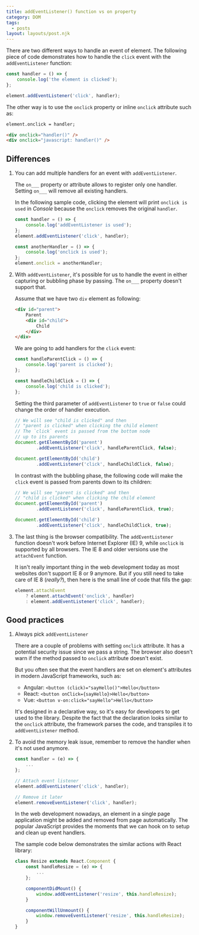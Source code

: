 ```yaml
---
title: addEventListener() function vs on property
category: DOM
tags:
  - posts
layout: layouts/post.njk
---
```


There are two different ways to handle an event of element. The following piece of code demonstrates how to handle the `click` event with the `addEventListener` function:

```js
const handler = () => {
    console.log('the element is clicked');
};

element.addEventListener('click', handler);
```

The other way is to use the `onclick` property or inline `onclick` attribute such as:

```html
element.onclick = handler;

<div onclick="handler()" />
<div onclick="javascript: handler()" />
```

## Differences

1. You can add multiple handlers for an event with `addEventListener`. 

    The `on___` property or attribute allows to register only one handler. Setting `on___` will remove all existing handlers.

    In the following sample code, clicking the element will print `onclick is used` in _Console_ because the `onclick` removes the original `handler`.

    ```js
    const handler = () => {
        console.log('addEventListener is used');
    };
    element.addEventListener('click', handler);
    
    const anotherHandler = () => {
        console.log('onclick is used');
    };
    element.onclick = anotherHandler;
    ```

2. With `addEventListener`, it's possible for us to handle the event in either capturing or bubbling phase by passing. 
    The `on___` property doesn't support that.

    Assume that we have two `div` element as following:

    ```html
    <div id="parent">
        Parent
        <div id="child">
            Child
        </div>
    </div>
    ```

    We are going to add handlers for the `click` event:

    ```js
    const handleParentClick = () => {
        console.log('parent is clicked');
    };
    
    const handleChildClick = () => {
        console.log('child is clicked');
    };
    ```

    Setting the third parameter of `addEventListener` to `true` or `false` could change the order of handler execution.

    ```js
    // We will see "child is clicked" and then
    // "parent is clicked" when clicking the child element
    // The `click` event is passed from the bottom node
    // up to its parents
    document.getElementById('parent')
            .addEventListener('click', handleParentClick, false);

    document.getElementById('child')
            .addEventListener('click', handleChildClick, false);
    ```

    In contrast with the bubbling phase, the following code will make the `click` event is passed from parents down to its children:

    ```js
    // We will see "parent is clicked" and then 
    // "child is clicked" when clicking the child element
    document.getElementById('parent')
            .addEventListener('click', handleParentClick, true);

    document.getElementById('child')
            .addEventListener('click', handleChildClick, true);
    ```

3. The last thing is the browser compatibility.
    The `addEventListener` function doesn't work before Internet Explorer (IE) 9, while `onclick` is supported by all browsers. 
    The IE 8 and older versions use the `attachEvent` function.

    It isn't really important thing in the web development today as most websites don't support IE 8 or 9 anymore. But if you still need to take care of IE 8 (_really?_), then here is the small line of code that fills the gap:

    ```js
    element.attachEvent
        ? element.attachEvent('onclick', handler)
        : element.addEventListener('click', handler);
    ```

## Good practices

1. Always pick `addEventListener`

    There are a couple of problems with setting `onclick` attribute. It has a potential security issue since we pass a string. 
    The browser also doesn't warn if the method passed to `onclick` attribute doesn't exist.

    But you often see that the event handlers are set on element's attributes in modern JavaScript frameworks, such as:

    * Angular: `<button (click)="sayHello()">Hello</button>`
    * React: `<button onClick={sayHello}>Hello</button>`
    * Vue: `<button v-on:click="sayHello">Hello</button>`

    It's designed in a declarative way, so it's easy for developers to get used to the library. Despite the fact that the declaration looks similar to the `onclick` attribute, the framework parses the code, and transpiles it to `addEventListener` method.

2. To avoid the memory leak issue, remember to remove the handler when it's not used anymore.

    ```js
    const handler = (e) => {
        ...
    };

    // Attach event listener
    element.addEventListener('click', handler);

    // Remove it later
    element.removeEventListener('click', handler);
    ```

    In the web development nowadays, an element in a single page application might be added and removed from page automatically. 
    The popular JavaScript provides the moments that we can hook on to setup and clean up event handlers.

    The sample code below demonstrates the similar actions with React library:

    ```js
    class Resize extends React.Component {
        const handleResize = (e) => {
            ...
        };

        componentDidMount() {
            window.addEventListener('resize', this.handleResize);
        }

        componentWillUnmount() {
            window.removeEventListener('resize', this.handleResize);
        }
    }
    ```